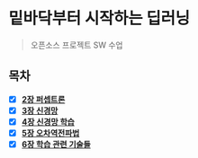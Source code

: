 # 밑바닥부터 시작하는 딥러닝 

> 오픈소스 프로젝트 SW 수업 

## 목차

- [x] [**2장 퍼셉트론**](https://github.com/yoon-youngjin/deep-learning-from-scratch/tree/main/ch2)
- [x] [**3장 신경망**](https://github.com/yoon-youngjin/deep-learning-from-scratch/tree/main/ch3)
- [x] [**4장 신경망 학습**](https://github.com/yoon-youngjin/deep-learning-from-scratch/tree/main/ch4)
- [x] [**5장 오차역전파법**](https://github.com/yoon-youngjin/deep-learning-from-scratch/tree/main/ch5)
- [x] [**6장 학습 관련 기술들**](https://github.com/yoon-youngjin/deep-learning-from-scratch/tree/main/ch6)
